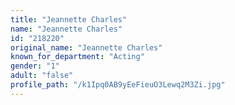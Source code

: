 ```yaml
---
title: "Jeannette Charles"
name: "Jeannette Charles"
id: "218220"
original_name: "Jeannette Charles"
known_for_department: "Acting"
gender: "1"
adult: "false"
profile_path: "/k1Ipq0AB9yEeFieuO3Lewq2M3Zi.jpg"
---
```

